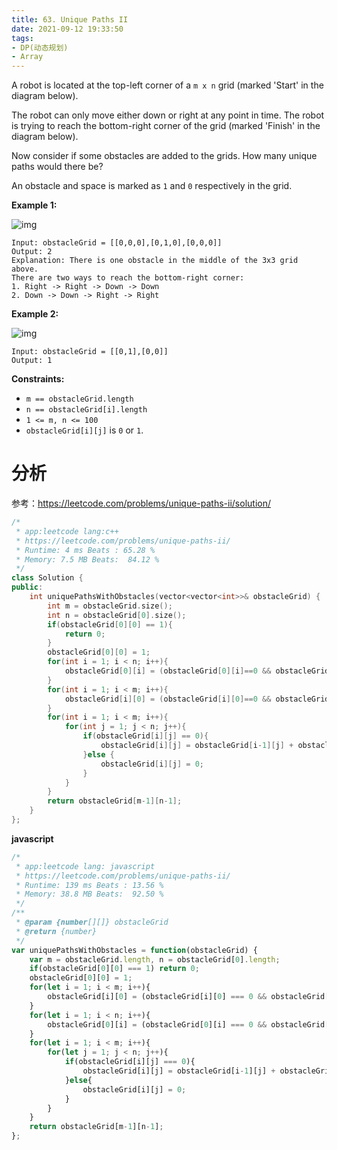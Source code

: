 ```yaml
---
title: 63. Unique Paths II
date: 2021-09-12 19:33:50
tags:
- DP(动态规划)
- Array
---
```


A robot is located at the top-left corner of a `m x n` grid (marked 'Start' in the diagram below).

The robot can only move either down or right at any point in time. The robot is trying to reach the bottom-right corner of the grid (marked 'Finish' in the diagram below).

Now consider if some obstacles are added to the grids. How many unique paths would there be?

An obstacle and space is marked as `1` and `0` respectively in the grid.

 <!--more-->

**Example 1:**

![img](https://assets.leetcode.com/uploads/2020/11/04/robot1.jpg)

```
Input: obstacleGrid = [[0,0,0],[0,1,0],[0,0,0]]
Output: 2
Explanation: There is one obstacle in the middle of the 3x3 grid above.
There are two ways to reach the bottom-right corner:
1. Right -> Right -> Down -> Down
2. Down -> Down -> Right -> Right
```

**Example 2:**

![img](https://assets.leetcode.com/uploads/2020/11/04/robot2.jpg)

```
Input: obstacleGrid = [[0,1],[0,0]]
Output: 1
```

 

**Constraints:**

- `m == obstacleGrid.length`
- `n == obstacleGrid[i].length`
- `1 <= m, n <= 100`
- `obstacleGrid[i][j]` is `0` or `1`.



# 分析

参考：https://leetcode.com/problems/unique-paths-ii/solution/

```c++
/*
 * app:leetcode lang:c++
 * https://leetcode.com/problems/unique-paths-ii/
 * Runtime: 4 ms Beats : 65.28 %
 * Memory: 7.5 MB Beats:  84.12 %
 */
class Solution {
public:
    int uniquePathsWithObstacles(vector<vector<int>>& obstacleGrid) {
        int m = obstacleGrid.size();
        int n = obstacleGrid[0].size();
        if(obstacleGrid[0][0] == 1){
            return 0;
        }
        obstacleGrid[0][0] = 1;
        for(int i = 1; i < n; i++){
            obstacleGrid[0][i] = (obstacleGrid[0][i]==0 && obstacleGrid[0][i-1]==1)?1:0;
        }
        for(int i = 1; i < m; i++){
            obstacleGrid[i][0] = (obstacleGrid[i][0]==0 && obstacleGrid[i-1][0]==1)?1:0;
        }
        for(int i = 1; i < m; i++){
            for(int j = 1; j < n; j++){
                if(obstacleGrid[i][j] == 0){
                    obstacleGrid[i][j] = obstacleGrid[i-1][j] + obstacleGrid[i][j-1];
                }else {
                    obstacleGrid[i][j] = 0;
                }
            }
        }
        return obstacleGrid[m-1][n-1];
    }
};
```

**javascript**

```js
/*
 * app:leetcode lang: javascript
 * https://leetcode.com/problems/unique-paths-ii/
 * Runtime: 139 ms Beats : 13.56 %
 * Memory: 38.8 MB Beats:  92.50 % 
 */
/**
 * @param {number[][]} obstacleGrid
 * @return {number}
 */
var uniquePathsWithObstacles = function(obstacleGrid) {
    var m = obstacleGrid.length, n = obstacleGrid[0].length;
    if(obstacleGrid[0][0] === 1) return 0;
    obstacleGrid[0][0] = 1;
    for(let i = 1; i < m; i++){
        obstacleGrid[i][0] = (obstacleGrid[i][0] === 0 && obstacleGrid[i-1][0] === 1)?1:0;
    }
    for(let i = 1; i < n; i++){
        obstacleGrid[0][i] = (obstacleGrid[0][i] === 0 && obstacleGrid[0][i-1] === 1)?1:0;
    }
    for(let i = 1; i < m; i++){
        for(let j = 1; j < n; j++){
            if(obstacleGrid[i][j] === 0){
                obstacleGrid[i][j] = obstacleGrid[i-1][j] + obstacleGrid[i][j-1];
            }else{
                obstacleGrid[i][j] = 0;
            }
        }
    }
    return obstacleGrid[m-1][n-1];
};
```

